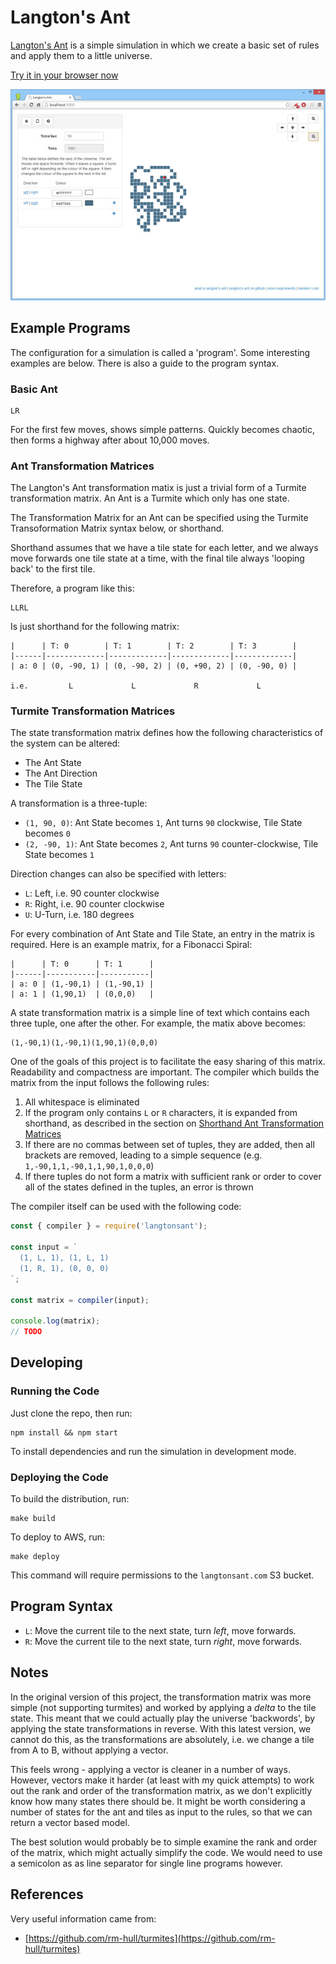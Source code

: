 # Langton's Ant

[Langton's Ant](http://en.wikipedia.org/wiki/Langton's_ant) is a simple simulation in which we create a basic set of rules and apply them to a little universe. 

[Try it in your browser now](http://langtonsant.com)

![Langton's Ant](./docs/langtonsant.jpg)

## Example Programs

The configuration for a simulation is called a 'program'. Some interesting 
examples are below. There is also a guide to the program syntax.

### Basic Ant

```
LR
```

For the first few moves, shows simple patterns. Quickly becomes chaotic, then
forms a highway after about 10,000 moves.

### Ant Transformation Matrices

The Langton's Ant transformation matix is just a trivial form of a Turmite transformation matrix. An Ant is a Turmite which only has one state.

The Transformation Matrix for an Ant can be specified using the Turmite Transoformation Matrix syntax below, or shorthand.

Shorthand assumes that we have a tile state for each letter, and we always move forwards one tile state at a time, with the final tile always 'looping back' to the first tile.

Therefore, a program like this:

```
LLRL
```

Is just shorthand for the following matrix:

```
|      | T: 0        | T: 1        | T: 2        | T: 3        |
|------|-------------|-------------|-------------|-------------|
| a: 0 | (0, -90, 1) | (0, -90, 2) | (0, +90, 2) | (0, -90, 0) |

i.e.         L             L             R             L
```

### Turmite Transformation Matrices

The state transformation matrix defines how the following characteristics of the system can be altered:

- The Ant State
- The Ant Direction
- The Tile State

A transformation is a three-tuple:

- `(1, 90, 0)`: Ant State becomes `1`, Ant turns `90` clockwise, Tile State becomes `0`
- `(2, -90, 1)`: Ant State becomes `2`, Ant turns `90` counter-clockwise, Tile State becomes `1`

Direction changes can also be specified with letters:

- `L`: Left, i.e. 90 counter clockwise
- `R`: Right, i.e. 90 counter clockwise
- `U`: U-Turn, i.e. 180 degrees

For every combination of Ant State and Tile State, an entry in the matrix is required. Here is an example matrix, for a Fibonacci Spiral:

```
|      | T: 0      | T: 1      |
|------|-----------|-----------|
| a: 0 | (1,-90,1) | (1,-90,1) |
| a: 1 | (1,90,1)  | (0,0,0)   |
```

A state transformation matrix is a simple line of text which contains each three tuple, one after the other. For example, the matix above becomes:

```
(1,-90,1)(1,-90,1)(1,90,1)(0,0,0)
```

One of the goals of this project is to facilitate the easy sharing of this matrix. Readability and compactness are important. The compiler which builds the matrix from the input follows the following rules:

1. All whitespace is eliminated
2. If the program only contains `L` or `R` characters, it is expanded from shorthand, as described in the section on [Shorthand Ant Transformation Matrices]()
3. If there are no commas between set of tuples, they are added, then all brackets are removed, leading to a simple sequence (e.g. `1,-90,1,1,-90,1,1,90,1,0,0,0`)
4. If there tuples do not form a matrix with sufficient rank or order to cover all of the states defined in the tuples, an error is thrown

The compiler itself can be used with the following code:

```js
const { compiler } = require('langtonsant');

const input = `
  (1, L, 1), (1, L, 1)
  (1, R, 1), (0, 0, 0)
`;

const matrix = compiler(input);

console.log(matrix);
// TODO
```
  

## Developing

### Running the Code

Just clone the repo, then run:

```
npm install && npm start
```

To install dependencies and run the simulation in development mode.

### Deploying the Code

To build the distribution, run:

```
make build
```

To deploy to AWS, run:

```
make deploy
```

This command will require permissions to the `langtonsant.com` S3 bucket.


## Program Syntax

- `L`: Move the current tile to the next state, turn *left*, move forwards.
- `R`: Move the current tile to the next state, turn *right*, move forwards.

## Notes

In the original version of this project, the transformation matrix was more simple (not supporting turmites) and worked by applying a *delta* to the tile state. This meant that we could actually play the universe 'backwords', by applying the state transformations in reverse. With this latest version, we cannot do this, as the transformations are absolutely, i.e. we change a tile from A to B, without applying a vector.

This feels wrong - applying a vector is cleaner in a number of ways. However, vectors make it harder (at least with my quick attempts) to work out the rank and order of the transformation matrix, as we don't explicitly know how many states there should be. It might be worth considering a number of states for the ant and tiles as input to the rules, so that we can return a vector based model.

The best solution would probably be to simple examine the rank and order of the matrix, which might actually simplify the code. We would need to use a semicolon as as line separator for single line programs however.

## References

Very useful information came from:

- [https://github.com/rm-hull/turmites](https://github.com/rm-hull/turmites)


